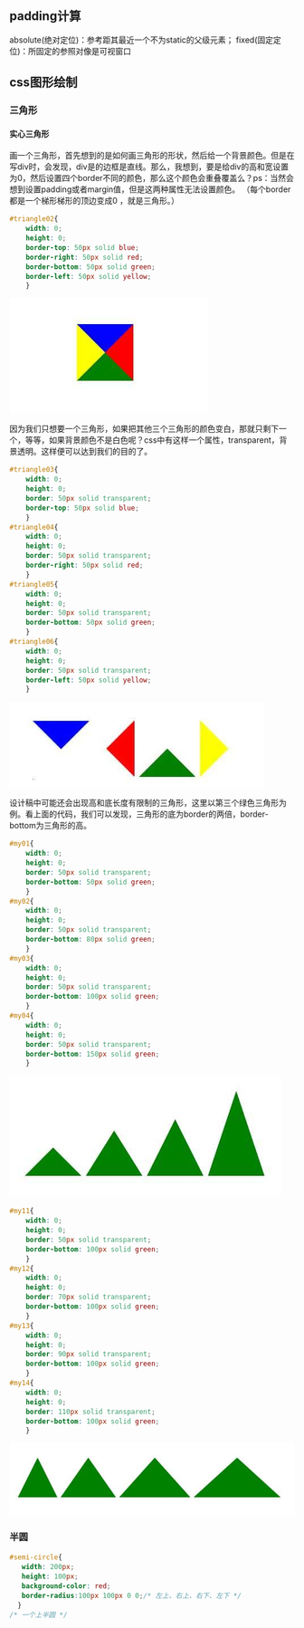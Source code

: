 <!-- css/less/sass/stylus/styled components/jss on css
~+not:P（）>等符号用法

移动端适配方案，viewport,转换成vm、vh，rem
sass/less优点

<https://zhuanlan.zhihu.com/p/36486806> -->

## padding计算

absolute(绝对定位)：参考距其最近一个不为static的父级元素；
fixed(固定定位)：所固定的参照对像是可视窗口

## css图形绘制

### 三角形

#### 实心三角形

画一个三角形，首先想到的是如何画三角形的形状，然后给一个背景颜色。但是在写div时，会发现，div是的边框是直线。那么，我想到，要是给div的高和宽设置为0，然后设置四个border不同的颜色，那么这个颜色会重叠覆盖么？ps：当然会想到设置padding或者margin值，但是这两种属性无法设置颜色。
（每个border都是一个梯形梯形的顶边变成0 ，就是三角形。）

```css
#triangle02{
    width: 0;
    height: 0;
    border-top: 50px solid blue;
    border-right: 50px solid red;
    border-bottom: 50px solid green;
    border-left: 50px solid yellow;
    }
```

![avator](./img/94.jpg)

因为我们只想要一个三角形，如果把其他三个三角形的颜色变白，那就只剩下一个，等等，如果背景颜色不是白色呢？css中有这样一个属性，transparent，背景透明。这样便可以达到我们的目的了。

```css
#triangle03{
    width: 0;
    height: 0;
    border: 50px solid transparent;
    border-top: 50px solid blue;
    }
#triangle04{
    width: 0;
    height: 0;
    border: 50px solid transparent;
    border-right: 50px solid red;
    }
#triangle05{
    width: 0;
    height: 0;
    border: 50px solid transparent;
    border-bottom: 50px solid green;
    }
#triangle06{
    width: 0;
    height: 0;
    border: 50px solid transparent;
    border-left: 50px solid yellow;
    }
```

![avator](./img/95.webp)

设计稿中可能还会出现高和底长度有限制的三角形，这里以第三个绿色三角形为例。看上面的代码，我们可以发现，三角形的底为border的两倍，border-bottom为三角形的高。

```css
#my01{
    width: 0;
    height: 0;
    border: 50px solid transparent;
    border-bottom: 50px solid green;
    }
#my02{
    width: 0;
    height: 0;
    border: 50px solid transparent;
    border-bottom: 80px solid green;
    }
#my03{
    width: 0;
    height: 0;
    border: 50px solid transparent;
    border-bottom: 100px solid green;
    }
#my04{
    width: 0;
    height: 0;
    border: 50px solid transparent;
    border-bottom: 150px solid green;
    }
```

![avator](./img/96.jpg)

```css
#my11{
    width: 0;
    height: 0;
    border: 50px solid transparent;
    border-bottom: 100px solid green;
    }
#my12{
    width: 0;
    height: 0;
    border: 70px solid transparent;
    border-bottom: 100px solid green;
    }
#my13{
    width: 0;
    height: 0;
    border: 90px solid transparent;
    border-bottom: 100px solid green;
    }
#my14{
    width: 0;
    height: 0;
    border: 110px solid transparent;
    border-bottom: 100px solid green;
    }
```

![avator](./img/97.jpg)

### 半圆

```css
#semi-circle{
   width: 200px;
   height: 100px;
   background-color: red;
   border-radius:100px 100px 0 0;/* 左上、右上、右下、左下 */
  }
/* 一个上半圆 */
```
